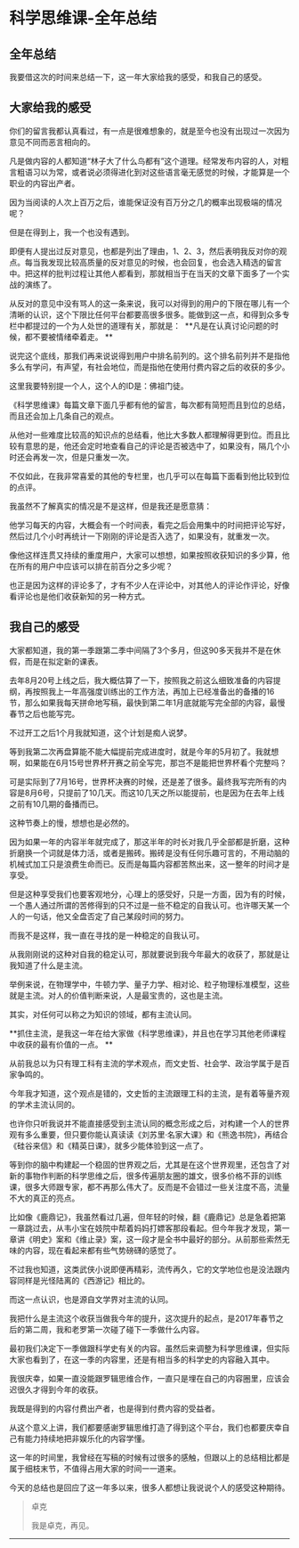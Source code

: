 # 科学思维课-全年总结

## 全年总结

我要借这次的时间来总结一下，这一年大家给我的感受，和我自己的感受。

## 大家给我的感受

你们的留言我都认真看过，有一点是很难想象的，就是至今也没有出现过一次因为意见不同而恶言相向的。

凡是做内容的人都知道“林子大了什么鸟都有”这个道理。经常发布内容的人，对粗言粗语习以为常，或者说必须得进化到对这些语言毫无感觉的时候，才能算是一个职业的内容出产者。

因为当阅读的人次上百万之后，谁能保证没有百万分之几的概率出现极端的情况呢？

但是在得到上，我一个也没有遇到。

即便有人提出过反对意见，也都是列出了理由，1、2、3，然后表明我反对你的观点。每当我发现比较高质量的反对意见的时候，也会回复，也会选入精选的留言中。把这样的批判过程让其他人都看到，那就相当于在当天的文章下面多了一个实战的演练了。

从反对的意见中没有骂人的这一条来说，我可以对得到的用户的下限在哪儿有一个清晰的认识，这个下限比任何平台都要高很多很多。能做到这一点，和得到众多专栏中都提过的一个为人处世的道理有关，那就是：  **凡是在认真讨论问题的时候，都不要被情绪牵着走。 **

说完这个底线，那我们再来说说得到用户中排名前列的。这个排名前列并不是指他多么有学问，有声望，有社会地位，而是指他在使用付费内容之后的收获的多少。

这里我要特别提一个人，这个人的ID是：佛祖门徒。

《科学思维课》每篇文章下面几乎都有他的留言，每次都有简短而且到位的总结，而且还会加上几条自己的观点。

从他对一些难度比较高的知识点的总结看，他比大多数人都理解得更到位。而且比较有意思的是，他还会定时地查看自己的评论是否被选中了，如果没有，隔几个小时还会再发一次，但是只重发一次。

不仅如此，在我非常喜爱的其他的专栏里，也几乎可以在每篇下面看到他比较到位的点评。

我虽然不了解真实的情况是不是这样，但是我还是愿意猜：

他学习每天的内容，大概会有一个时间表，看完之后会用集中的时间把评论写好，然后过几个小时再统计一下刚刚的评论是否入选了，如果没有，就重发一次。

像他这样连贯又持续的重度用户，大家可以想想，如果按照收获知识的多少算，他在所有的用户中应该可以排在前百分之多少呢？

也正是因为这样的评论多了，才有不少人在评论中，对其他人的评论作评论，好像看评论也是他们收获新知的另一种方式。

## 我自己的感受

大家都知道，我的第一季跟第二季中间隔了3个多月，但这90多天我并不是在休假，而是在拟定新的课表。

去年8月20号上线之后，我大概估算了一下，按照我之前这么细致准备的内容提纲，再按照我上一年高强度训练出的工作方法，再加上已经准备出的备播的16节，那么如果我每天拼命地写稿，最快到第二年1月底就能写完全部的内容，最慢春节之后也能写完。

不过开工之后1个月我就知道，这个计划是痴人说梦。

等到我第二次再盘算能不能大幅提前完成进度时，就是今年的5月初了。我就想啊，如果能在6月15号世界杯开赛之前全写完，那岂不是能把世界杯看个完整吗？

可是实际到了7月16号，世界杯决赛的时候，还是差了很多。最终我写完所有的内容是8月6号，只提前了10几天。而这10几天之所以能提前，也是因为在去年上线之前有10几期的备播而已。

这种节奏上的慢，想想也是必然的。

因为如果一年的内容半年就完成了，那这半年的时长对我几乎全部都是折磨，这种折磨换一个词就是体力活，或者是搬砖。搬砖是没有任何乐趣可言的，不用动脑的机械式加工只是浪费生命而已。反而是每篇内容都苦熬出来，这一整年的时间才是享受。

但是这种享受我们也要客观地分，心理上的感受好，只是一方面，因为有的时候，一个愚人通过所谓的苦修得到的只不过是一些不稳定的自我认可。也许哪天某一个人的一句话，他又全盘否定了自己某段时间的努力。

而我不是这样，我一直在寻找的是一种稳定的自我认可。

从我刚刚说的这种对自我的稳定认可，那就要说到我今年最大的收获了，那就是让我知道了什么是主流。

举例来说，在物理学中，牛顿力学、量子力学、相对论、粒子物理标准模型，这些就是主流。对人的价值判断来说，人是最宝贵的，这也是主流。

其实，对任何可以称之为知识的领域，都有主流认同。

 **抓住主流，是我这一年在给大家做《科学思维课》，并且也在学习其他老师课程中收获的最有价值的一点。 **

从前我总以为只有理工科有主流的学术观点，而文史哲、社会学、政治学属于是百家争鸣的。

今年我才知道，这个观点是错的，文史哲的主流跟理工科的主流，是有着等量齐观的学术主流认同的。

也许你只听我说并不能直接感受到主流认同的概念形成之后，对构建一个人的世界观有多么重要，但只要你能认真读读《刘苏里·名家大课》和《熊逸书院》，再结合《硅谷来信》和《精英日课》，就多少能体验到这一点了。

等到你的脑中构建起一个稳固的世界观之后，尤其是在这个世界观里，还包含了对新的事物作判断的科学思维之后，很多传遍朋友圈的雄文，很多价格不菲的训练课，很多大师跟专家，都不再那么伟大了。反而是不会错过一些关注度不高，流量不大的真正的亮点。

比如像《鹿鼎记》，我虽然看过几遍，但年轻的时候，翻《鹿鼎记》总是急着把第一章跳过去，从韦小宝在妓院中帮着妈妈打嫖客那段看起。但今年我才发现，第一章讲《明史》案和《维止录》案，这一段才是全书中最好的部分。从前那些索然无味的内容，现在看起来都有些气势磅礴的感觉了。

不过我也知道，这类武侠小说即便再精彩，流传再久，它的文学地位也是没法跟内容同样是光怪陆离的《西游记》相比的。

而这一点认识，也是源自文学界对主流的认同。

我把什么是主流这个收获当做我今年的提升，这次提升的起点，是2017年春节之后的第二周，我和老罗第一次碰了碰下一季做什么内容。

最初我们决定下一季做跟科学史有关的内容。虽然后来调整为科学思维课，但实际大家也看到了，在这一季的内容里，还是有相当多的科学史的内容融入其中。

我很庆幸，如果一直没能跟罗辑思维合作，一直只是埋在自己的内容圈里，应该会迟很久才得到今年的收获。

我既是得到的内容付费出产者，也是得到付费内容的受益者。

从这个意义上讲，我们都要感谢罗辑思维打造了得到这个平台，我们也都要庆幸自己有能力持续地把非娱乐化的内容学懂。

这一年的时间里，我曾经在写稿的时候有过很多的感触，但跟以上的总结相比都是属于细枝末节，不值得占用大家的时间一一道来。

今天的总结也是回应了这一年多以来，很多人都想让我说说个人的感受这种期待。

> 卓克
> 
> 我是卓克，再见。

---
